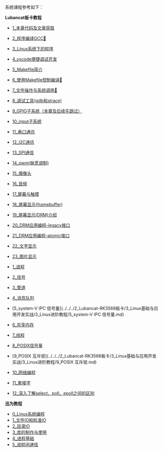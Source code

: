 系统课程参考如下：

**Lubancat板卡教程**
- [1_本章代码及文章获取](../../../02-💾%20Lubancat-RK3568/3_Linux基础与应用开发实战/2_使用板卡开发C程序/1_本章代码及文章获取.md)
- [2_程序编译GCC📕](../../../02-💾%20Lubancat-RK3568/3_Linux基础与应用开发实战/2_使用板卡开发C程序/2_程序编译GCC📕.md)
- [3_Linux系统下的程序](../../../02-💾%20Lubancat-RK3568/3_Linux基础与应用开发实战/2_使用板卡开发C程序/3_Linux系统下的程序.md)
- [4_vscode便捷调试开发](../../../02-💾%20Lubancat-RK3568/3_Linux基础与应用开发实战/2_使用板卡开发C程序/4_vscode便捷调试开发.md)
- [5_Makefile简介](../../../02-💾%20Lubancat-RK3568/3_Linux基础与应用开发实战/2_使用板卡开发C程序/5_Makefile简介.md)
- [6_使用Makefile控制编译📕](../../../02-💾%20Lubancat-RK3568/3_Linux基础与应用开发实战/2_使用板卡开发C程序/6_使用Makefile控制编译📕.md)
- [7_文件操作与系统调用📕](../../../02-💾%20Lubancat-RK3568/3_Linux基础与应用开发实战/2_使用板卡开发C程序/7_文件操作与系统调用📕.md)
- [8_调试工具(gdb和strace)](../../../02-💾%20Lubancat-RK3568/3_Linux基础与应用开发实战/2_使用板卡开发C程序/8_调试工具(gdb和strace).md)
- [9_GPIO子系统（本章及后续先跳过）](../../../02-💾%20Lubancat-RK3568/3_Linux基础与应用开发实战/2_使用板卡开发C程序/9_GPIO子系统（本章及后续先跳过）.md)
- [10_input子系统](../../../02-💾%20Lubancat-RK3568/3_Linux基础与应用开发实战/2_使用板卡开发C程序/10_input子系统.md)
- [11_串口通讯](../../../02-💾%20Lubancat-RK3568/3_Linux基础与应用开发实战/2_使用板卡开发C程序/11_串口通讯.md)
- [12_I2C通讯](../../../02-💾%20Lubancat-RK3568/3_Linux基础与应用开发实战/2_使用板卡开发C程序/12_I2C通讯.md)
- [13_SPI通信](../../../02-💾%20Lubancat-RK3568/3_Linux基础与应用开发实战/2_使用板卡开发C程序/13_SPI通信.md)
- [14_pwm(脉宽调制)](../../../02-💾%20Lubancat-RK3568/3_Linux基础与应用开发实战/2_使用板卡开发C程序/14_pwm(脉宽调制).md)
- [15_摄像头](../../../02-💾%20Lubancat-RK3568/3_Linux基础与应用开发实战/2_使用板卡开发C程序/15_摄像头.md)
- [16_音频](../../../02-💾%20Lubancat-RK3568/3_Linux基础与应用开发实战/2_使用板卡开发C程序/16_音频.md)
- [17_屏幕与触摸](../../../02-💾%20Lubancat-RK3568/3_Linux基础与应用开发实战/2_使用板卡开发C程序/17_屏幕与触摸.md)
- [18_屏幕显示(framebuffer)](../../../02-💾%20Lubancat-RK3568/3_Linux基础与应用开发实战/2_使用板卡开发C程序/18_屏幕显示(framebuffer).md)
- [19_屏幕显示(DRM)介绍](../../../02-💾%20Lubancat-RK3568/3_Linux基础与应用开发实战/2_使用板卡开发C程序/19_屏幕显示(DRM)介绍.md)
- [20_DRM应用编程–legacy接口](../../../02-💾%20Lubancat-RK3568/3_Linux基础与应用开发实战/2_使用板卡开发C程序/20_DRM应用编程–legacy接口.md)
- [21_DRM应用编程–atomic接口](../../../02-💾%20Lubancat-RK3568/3_Linux基础与应用开发实战/2_使用板卡开发C程序/21_DRM应用编程–atomic接口.md)
- [22_文字显示](../../../02-💾%20Lubancat-RK3568/3_Linux基础与应用开发实战/2_使用板卡开发C程序/22_文字显示.md)
- [23_图片显示](../../../02-💾%20Lubancat-RK3568/3_Linux基础与应用开发实战/2_使用板卡开发C程序/23_图片显示.md)

- [1_进程](../../../02-💾%20Lubancat-RK3568/3_Linux基础与应用开发实战/3_Linux进阶教程/1_进程.md)
- [2_信号](../../../02-💾%20Lubancat-RK3568/3_Linux基础与应用开发实战/3_Linux进阶教程/2_信号.md)
- [3_管道](../../../02-💾%20Lubancat-RK3568/3_Linux基础与应用开发实战/3_Linux进阶教程/3_管道.md)
- [4_消息队列](../../../02-💾%20Lubancat-RK3568/3_Linux基础与应用开发实战/3_Linux进阶教程/4_消息队列.md)
- [5_system-V IPC 信号量](../../../2_Lubancat-RK3568板卡/3_Linux基础与应用开发实战/3_Linux进阶教程/5_system-V IPC 信号量.md)
- [6_共享内存](../../../02-💾%20Lubancat-RK3568/3_Linux基础与应用开发实战/3_Linux进阶教程/6_共享内存.md)
- [7_线程](../../../02-💾%20Lubancat-RK3568/3_Linux基础与应用开发实战/3_Linux进阶教程/7_线程.md)
- [8_POSIX信号量](../../../02-💾%20Lubancat-RK3568/3_Linux基础与应用开发实战/3_Linux进阶教程/8_POSIX信号量.md)
- [9_POSIX 互斥锁](../../../2_Lubancat-RK3568板卡/3_Linux基础与应用开发实战/3_Linux进阶教程/9_POSIX 互斥锁.md)
- [10_网络编程](../../../02-💾%20Lubancat-RK3568/3_Linux基础与应用开发实战/3_Linux进阶教程/10_网络编程.md)
- [11_套接字](../../../02-💾%20Lubancat-RK3568/3_Linux基础与应用开发实战/3_Linux进阶教程/11_套接字.md)
- [12_深入了解select、poll、epoll之间的区别](../../../02-💾%20Lubancat-RK3568/3_Linux基础与应用开发实战/3_Linux进阶教程/12_深入了解select、poll、epoll之间的区别.md)


**迅为教程**
- [0_Linux系统编程](../../../04-🌳%20迅为课程/3_Linux上层应用编程/0_Linux系统编程.md)
- [1_文件IO和标准IO](../../../04-🌳%20迅为课程/3_Linux上层应用编程/1_文件IO和标准IO.md)
- [2_目录IO](../../../04-🌳%20迅为课程/3_Linux上层应用编程/2_目录IO.md)
- [3_库的制作与使用](../../../04-🌳%20迅为课程/3_Linux上层应用编程/3_库的制作与使用.md)
- [4_进程基础](../../../04-🌳%20迅为课程/3_Linux上层应用编程/4_进程基础.md)
- [5_进程间通信](../../../04-🌳%20迅为课程/3_Linux上层应用编程/5_进程间通信.md)